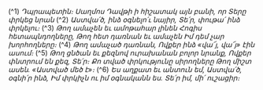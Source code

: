 
(^1) _Դպրապետին։ Սաղմոս Դավթի ի հիշատակ այն բանի, որ Տերը փրկեց նրան_
(^2) _Աստվա՛ծ, ինձ օգնելո՛ւ նայիր,
Տե՛ր, փութա՛ ինձ փրկելու։_
(^3) _Թող ամաչեն եւ ամոթահար լինեն
Հոգիս հետապնդողները,
Թող հետ դառնան եւ ամաչեն
Իմ դեմ չար խորհողները։_
(^4) _Թող ամաչած դառնան,
Ովքեր ինձ «վա՜յ, վա՜յ» էին ասում։_
(^5) _Թող ցնծան եւ քեզնով ուրախանան բոլոր նրանք,
Ովքեր փնտրում են քեզ, Տե՛ր։
Քո տված փրկությունը սիրողները
Թող միշտ ասեն. «Աստված մեծ է»։_
(^6) _Ես աղքատ եւ անտուն եմ, Աստվա՛ծ, օգնի՛ր ինձ,
Իմ փրկիչն ու իմ օգնականն ես.
Տե՛ր իմ, մի՛ ուշացիր։_
